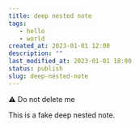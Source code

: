 ```yaml
---
title: deep nested note
tags: 
   - hello
   - world
created_at: 2023-01-01 12:00
description: ""
last_modified_at: 2023-01-01 18:00
status: publish
slug: deep-nested-note
---
```


⚠️ Do not delete me

This is a fake deep nested note.
